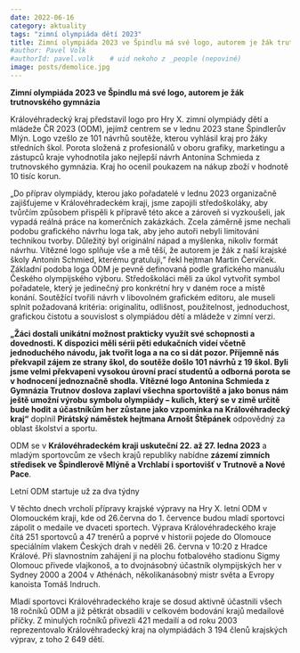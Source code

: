 ```yaml
---
date: 2022-06-16
category: aktuality
tags: "zimní olympiáda dětí 2023"
title: Zimní olympiáda 2023 ve Špindlu má své logo, autorem je žák trutnovského gymnázia
#author: Pavel Volk
#authorId: pavel.volk    # uid nekoho z _people (nepoviné)
image: posts/demolice.jpg
---
```

**Zimní olympiáda 2023 ve Špindlu má své logo, autorem je žák trutnovského gymnázia**

Královéhradecký kraj představil logo pro Hry X. zimní olympiády dětí a mládeže ČR 2023 (ODM), jejímž centrem se v lednu 2023 stane Špindlerův Mlýn. Logo vzešlo ze 101 návrhů soutěže, kterou vyhlásil kraj pro žáky středních škol. Porota složená z profesionálů v oboru grafiky, marketingu a zástupců kraje vyhodnotila jako nejlepší návrh Antonína Schmieda z trutnovského gymnázia. Kraj ho ocenil poukazem na nákup zboží v hodnotě 10 tisíc korun.

„Do příprav olympiády, kterou jako pořadatelé v lednu 2023 organizačně zajišťujeme v Královéhradeckém kraji, jsme zapojili středoškoláky, aby tvůrčím způsobem přispěli k přípravě této akce a zároveň si vyzkoušeli, jak vypadá reálná práce na komerčních zakázkách. Zcela záměrně jsme nechali podobu grafického návrhu loga tak, aby jeho autoři nebyli limitováni technikou tvorby. Důležitý byl originální nápad a myšlenka, nikoliv formát návrhu. Vítězné logo splňuje vše a mě těší, že autorem je žák z naší krajské školy Antonín Schmied, kterému gratuluji,“ řekl hejtman Martin Červíček.
Základní podoba loga ODM je pevně definovaná podle grafického manuálu Českého olympijského výboru. Středoškoláci měli za úkol vytvořit symbol pořadatele, který je jedinečný pro konkrétní hry v daném roce a místě konání. Soutěžící tvořili návrh v libovolném grafickém editoru, ale museli splnit požadovaná kritéria: originalitu, odlišnost, použitelnost, jednoduchost, grafickou čistotu a souvislost s olympiádou dětí a mládeže v zimní verzi.

**„Žáci dostali unikátní možnost prakticky využít své schopnosti a dovednosti. K dispozici měli sérii pěti edukačních videí včetně jednoduchého návodu, jak tvořit loga a na co si dát pozor. Příjemně nás překvapil zájem ze strany škol, do soutěže došlo 101 návrhů z 19 škol. Byli jsme velmi překvapeni vysokou úrovní prací studentů a odborná porota se v hodnocení jednoznačně shodla. Vítězné logo Antonína Schmieda z Gymnázia Trutnov doslova zaplaví všechna sportoviště a jako bonus nám ještě umožní výrobu symbolu olympiády – kulich, který se v zimě určitě bude hodit a účastníkům her zůstane jako vzpomínka na Královéhradecký kraj“** doplnil **Pirátský náměstek hejtmana Arnošt Štěpánek** odpovědný za oblast školství a sportu.

ODM se v **Královéhradeckém kraji uskuteční 22. až 27. ledna 2023** a mladým sportovcům ze všech krajů republiky nabídne **zázemí zimních středisek ve Špindlerově Mlýně a Vrchlabí i sportovišť v Trutnově a Nové Pace**.

Letní ODM startuje už za dva týdny

V těchto dnech vrcholí přípravy krajské výpravy na Hry X. letní ODM v Olomouckém kraji, kde od 26.června do 1. července budou mladí sportovci zápolit o medaile ve dvaceti sportech. Výprava Královéhradeckého kraje čítá 251 sportovců a 47 trenérů a poprvé v historii pojede do Olomouce speciálním vlakem Českých drah v neděli 26. června v 10:20 z Hradce Králové. Při slavnostním zahájení ji na plochu fotbalového stadionu Sigmy Olomouc přivede vlajkonoš, a to dvojnásobný účastník olympijských her v Sydney 2000 a 2004 v Athénách, několikanásobný mistr světa a Evropy kanoista Tomáš Indruch.

Mladí sportovci Královéhradeckého kraje se dosud aktivně účastnili všech 18 ročníků ODM a již pětkrát obsadili v celkovém bodování krajů medailové příčky. Z minulých ročníků přivezli 421 medailí a od roku 2003 reprezentovalo Královéhradecký kraj na olympiádách 3 194 členů krajských výprav, z toho 2 649 dětí.






